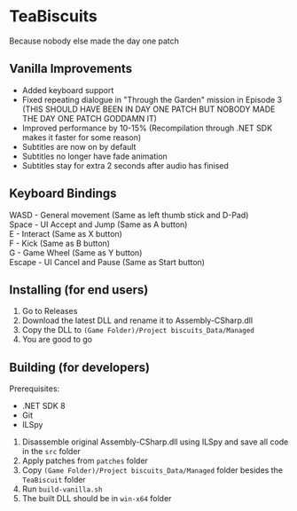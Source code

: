 # TeaBiscuits
Because nobody else made the day one patch

## Vanilla Improvements
* Added keyboard support
* Fixed repeating dialogue in "Through the Garden" mission in Episode 3 (THIS SHOULD HAVE BEEN IN DAY ONE PATCH BUT NOBODY MADE THE DAY ONE PATCH GODDAMN IT)
* Improved performance by 10-15% (Recompilation through .NET SDK makes it faster for some reason)
* Subtitles are now on by default
* Subtitles no longer have fade animation
* Subtitles stay for extra 2 seconds after audio has finised

## Keyboard Bindings
WASD - General movement (Same as left thumb stick and D-Pad)  
Space - UI Accept and Jump (Same as A button)  
E - Interact (Same as X button)  
F - Kick (Same as B button)  
G - Game Wheel (Same as Y button)  
Escape - UI Cancel and Pause (Same as Start button)

## Installing (for end users)
1. Go to Releases
2. Download the latest DLL and rename it to Assembly-CSharp.dll
3. Copy the DLL to `(Game Folder)/Project biscuits_Data/Managed`
4. You are good to go

## Building (for developers)
Prerequisites:
* .NET SDK 8
* Git
* ILSpy

1. Disassemble original Assembly-CSharp.dll using ILSpy and save all code in the `src` folder
2. Apply patches from `patches` folder
3. Copy `(Game Folder)/Project biscuits_Data/Managed` folder besides the `TeaBiscuit` folder
4. Run `build-vanilla.sh`
5. The built DLL should be in `win-x64` folder

